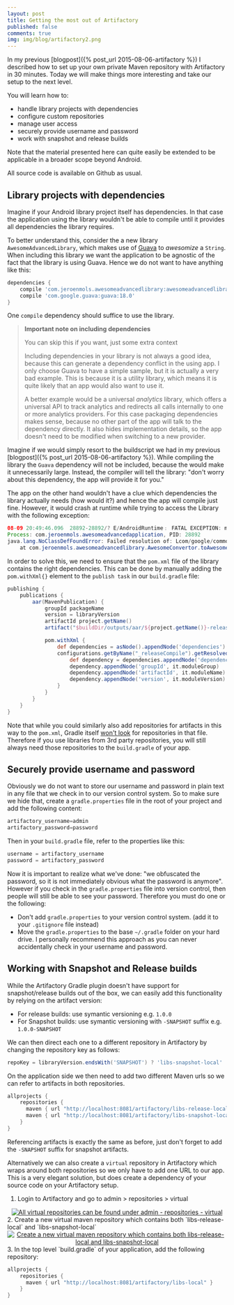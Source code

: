 ```yaml
---
layout: post
title: Getting the most out of Artifactory
published: false
comments: true
img: img/blog/artifactory2.png
---
```


In my previous [blogpost]({% post_url 2015-08-06-artifactory %}) I described how to set up your own private Maven repository with Artifactory in 30 minutes. Today we will make things more interesting and take our setup to the next level.

You will learn how to:

- handle library projects with dependencies
- configure custom repositories
- manage user access
- securely provide username and password
- work with snapshot and release builds

Note that the material presented here can quite easily be extended to be applicable in a broader scope beyond Android.

All source code is available on Github as usual.

## Library projects with dependencies
Imagine if your Android library project itself has dependencies. In that case
the application using the library wouldn't be able to compile until it provides all dependencies the library requires.

To better understand this, consider the a new library `AwesomeAdvancedLibrary`, which makes use of [Guava](https://github.com/google/guava) to *awesomize* a `String`. When including this library we want the application to be agnostic of the fact that the library is using Guava. Hence we do not want to have anything like this:

```groovy
dependencies {
    compile 'com.jeroenmols.awesomeadvancedlibrary:awesomeadvancedlibrary:1.0.0'
    compile 'com.google.guava:guava:18.0'
}
```


One `compile` dependency should suffice to use the library.

> **Important note on including dependencies**
>
> You can skip this if you want, just some extra context
>
>Including dependencies in your library is not always a good idea, because this can generate a dependency conflict in the using app. I only choose Guava to have a simple sample, but it is actually a very bad example. This is because it is a utility library, which means it is quite likely that an app would also want to use it.
>
> A better example would be a universal *analytics* library, which offers a universal API to track analytics and redirects all calls internally to one or more analytics providers. For this case packaging dependencies makes sense, because no other part of the app will talk to the dependency directly. It also hides implementation details, so the app doesn't need to be modified when switching to a new provider.

Imagine if we would simply resort to the buildscript we had in my previous [blogpost]({% post_url 2015-08-06-artifactory %}). While compiling the library the `Guava` dependency will not be included, because the would make it unnecessarily large. Instead, the compiler will tell the library: "don't worry about this dependency, the app will provide it for you."

The app on the other hand wouldn't have a clue which dependencies the library actually needs (how would it?) and hence the app will compile just fine. However, it would crash at runtime while trying to access the Library with the following exception:

```Java
08-09 20:49:46.096  28892-28892/? E/AndroidRuntime﹕ FATAL EXCEPTION: main
Process: com.jeroenmols.awesomeadvancedapplication, PID: 28892
java.lang.NoClassDefFoundError: Failed resolution of: Lcom/google/common/base/CharMatcher;
    at com.jeroenmols.awesomeadvancedlibrary.AwesomeConvertor.toAwesome(AwesomeConvertor.java:11)
```

In order to solve this, we need to ensure that the `pom.xml` file of the library contains the right dependencies. This can be done by manually adding the `pom.withXml{}` element to the `publish task` in our `build.gradle` file:

```groovy
publishing {
    publications {
        aar(MavenPublication) {
            groupId packageName
            version = libraryVersion
            artifactId project.getName()
            artifact("$buildDir/outputs/aar/${project.getName()}-release.aar")

            pom.withXml {
                def dependencies = asNode().appendNode('dependencies')
                configurations.getByName("_releaseCompile").getResolvedConfiguration().getFirstLevelModuleDependencies().each {
                    def dependency = dependencies.appendNode('dependency')
                    dependency.appendNode('groupId', it.moduleGroup)
                    dependency.appendNode('artifactId', it.moduleName)
                    dependency.appendNode('version', it.moduleVersion)
                }
            }
        }
    }
}
```

Note that while you could similarly also add repositories for artifacts in this way to the `pom.xml`, Gradle itself [won't look](https://discuss.gradle.org/t/resolving-problem-when-maven-repo-contains-pom-but-not-jar/7174) for repositories in that file. Therefore if you use libraries from 3rd party repositories, you will still always need those repositories to the `build.gradle` of your app.

## Securely provide username and password
Obviously we do not want to store our username and password in plain text in any file that we check in to our version control system. So to make sure we hide that, create a `gradle.properties` file in the root of your project and add the following content:

```groovy
artifactory_username=admin
artifactory_password=password
```

Then in your `build.gradle` file, refer to the properties like this:

```groovy
username = artifactory_username
password = artifactory_password
```

Now it is important to realize what we've done: "we obfuscated the password, so it is not immediately obvious what the password is anymore". However if you check in the `gradle.properties` file into version control, then people will still be able to see your password. Therefore you must do one or the following:

- Don't add `gradle.properties` to your version control system. (add it to your `.gitignore` file instead)
- Move the `gradle.properties` to the base `~/.gradle` folder on your hard drive. I personally recommend this approach as you can never accidentally check in your username and password.

## Working with Snapshot and Release builds
While the Artifactory Gradle plugin doesn't have support for snapshot/release builds out of the box, we can easily add this functionality by relying on the artifact version:

- For release builds: use symantic versioning e.g. `1.0.0`
- For Snapshot builds: use symantic versioning with `-SNAPSHOT` suffix e.g. `1.0.0-SNAPSHOT`

We can then direct each one to a different repository in Artifactory by changing the repository key as follows:

```groovy
repoKey = libraryVersion.endsWith('SNAPSHOT') ? 'libs-snapshot-local' : 'libs-release-local'
 ```

On the application side we then need to add two different Maven urls so we can refer to artifacts in both repositories.

```groovy
allprojects {
    repositories {
      maven { url "http://localhost:8081/artifactory/libs-release-local" }
      maven { url "http://localhost:8081/artifactory/libs-snapshot-local" }
    }
}
```

Referencing artifacts is exactly the same as before, just don't forget to add the `-SNAPSHOT` suffix for snapshot artifacts.

Alternatively we can also create a `virtual` repository in Artifactory which wraps around both repositories so we only have to add one URL to our app. This is a very elegant solution, but does create a dependency of your source code on your Artifactory setup.

1. Login to Artifactory and go to admin > repositories > virtual
  <center><a href="{{ site.blogbaseurl }}img/blog/artifactory2_virtualrepo1.png"><img src="{{ site.blogbaseurl }}img/blog/artifactory2_virtualrepo1.png" alt="All virtual repositories can be found under admin - repositories - virtual"></a></center>
2. Create a new virtual maven repository which contains both `libs-release-local` and `libs-snapshot-local`
  <center><a href="{{ site.blogbaseurl }}img/blog/artifactory2_virtualrepo2.png"><img src="{{ site.blogbaseurl }}img/blog/artifactory2_virtualrepo2.png" alt="Create a new virtual maven repository which contains both libs-release-local and libs-snapshot-local"></a></center>
3. In the top level `build.gradle` of your application, add the following repository:

  ```groovy
  allprojects {
      repositories {
        maven { url "http://localhost:8081/artifactory/libs-local" }
      }
  }
  ```
